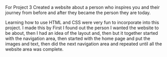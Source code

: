 For Project 3 Created a website about a person who inspires you and their journey from before and after they became the person they are today.

Learning how to use HTML and CSS were very
fun to incorporate into this project. I made this by
First I found out the person I wanted the website
to be about, then I had an idea of the layout and,
then but it together started with the navigation area,
then started with the home page and put the images and text,
then did the next navigation area and repeated until all the website area was complete.

